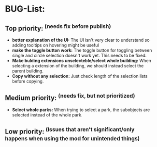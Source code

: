 # BUG-List:

## Top priority:  <sup>(needs fix before publish)</sup>
- **better explanation of the UI:** The UI isn't very clear to understand so adding tooltips on hovering might be useful
- **make the toggle button work:** The toggle button for toggling between single and circle selection doesn't work yet. This needs to be fixed.  
- **Make bulding extensions unselecteble/select whole building:** When selecting a extension of the building, we should instead select the parent building.
- **Copy without any selection:** Just check length of the selection lists before copying.

## Medium priority:  <sup>(needs fix, but not prioritized)</sup>
- **Select whole parks:** When trying to select a park, the subobjects are selected instead of the whole park.

## Low priority:  <sup>(Issues that aren't significant/only happens when using the mod for unintended things)</sup>
